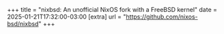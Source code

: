 +++
title = "nixbsd: An unofficial NixOS fork with a FreeBSD kernel"
date = 2025-01-21T17:32:00-03:00
[extra]
url = "https://github.com/nixos-bsd/nixbsd"
+++

